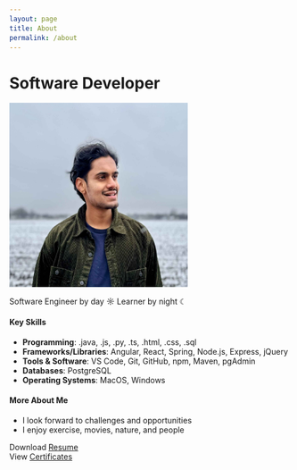 ```yaml
---
layout: page
title: About
permalink: /about
---
```


# Software Developer

<img src="https://github.com/sarthak-p/portfolio/blob/gh-pages/assets/img/misc/Sarthak%20Photo.jpg?raw=true" width="320" height="330">

Software Engineer by day ☼ Learner by night ☾

#### Key Skills

- **Programming**: .java, .js, .py, .ts, .html, .css, .sql<br>
- **Frameworks/Libraries**: Angular, React, Spring, Node.js, Express, jQuery<br>
- **Tools & Software**: VS Code, Git, GitHub, npm, Maven, pgAdmin<br>
- **Databases**: PostgreSQL<br>
- **Operating Systems**: MacOS, Windows<br>

#### More About Me

- I look forward to challenges and opportunities<br>
- I enjoy exercise, movies, nature, and people<br>

Download [Resume](https://github.com/sarthak-p/portfolio/blob/gh-pages/assets/files/Sarthak%20Resume.pdf)<br>
View [Certificates](https://github.com/sarthak-p/portfolio/blob/gh-pages/assets/files/Certificates.pdf)<br>
